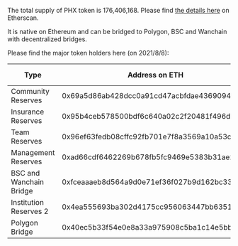 The total supply of PHX token is 176,406,168.  Please find [the details here](https://etherscan.io/token/0xaec65404ddc3af3c897ad89571d5772c1a695f22) on Etherscan.

It is native on Ethereum and can be bridged to Polygon, BSC and Wanchain with decentralized bridges. 

Please find the major token holders here (on 2021/8/8):

|Type|Address on ETH|Balance on 2021/8/8|Percentage|
|---|---|---|---|
|Community Reserves|0x69a5d86ab428dcc0a91cd47acbfdae43690947b8| 78,658,944 |44.59%|
|Insurance Reserves|0x95b4ceb578500bdf6c640a02c2f20481f496d9bb| 25,000,000 |14.17%|
|Team Reserves|0x96ef63fedb08cffc92fb701e7f8a3569a10a53c0| 22,898,150 |12.98%|
|Management Reserves|0xad66cdf6462269b678fb5fc9469e5383b31ae2cc| 10,000,000 |5.67%|
|BSC and Wanchain Bridge|0xfceaaaeb8d564a9d0e71ef36f027b9d162bc334e| 8,316,904 |4.71%|
|Institution Reserves 2|0x4ea555693ba302d4175cc956063447bb63511cab| 8,008,325 |4.54%|
|Polygon Bridge|0x40ec5b33f54e0e8a33a975908c5ba1c14e5bbbdf| 656,506 |0.37%|
 

